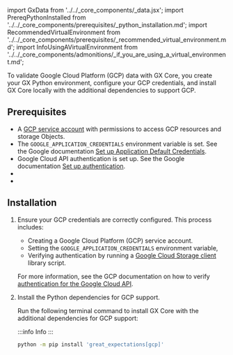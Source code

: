 import GxData from '../../_core_components/_data.jsx';
import PrereqPythonInstalled from '../../_core_components/prerequisites/_python_installation.md';
import RecommendedVirtualEnvironment from '../../_core_components/prerequisites/_recommended_virtual_environment.md';
import InfoUsingAVirtualEnvironment from '../../_core_components/admonitions/_if_you_are_using_a_virtual_environment.md';

To validate Google Cloud Platform (GCP) data with GX Core, you create your GX Python environment, configure your GCP credentials, and install GX Core locally with the additional dependencies to support GCP.

## Prerequisites

- A [GCP service account](https://cloud.google.com/iam/docs/service-account-overview) with permissions to access GCP resources and storage Objects.
- The `GOOGLE_APPLICATION_CREDENTIALS` environment variable is set. See the Google documentation [Set up Application Default Credentials](https://cloud.google.com/docs/authentication/provide-credentials-adc). 
- Google Cloud API authentication is set up. See the Google documentation [Set up authentication](https://cloud.google.com/storage/docs/reference/libraries#authentication).
- <PrereqPythonInstalled/>
- <RecommendedVirtualEnvironment/>

## Installation

1. Ensure your GCP credentials are correctly configured. This process includes:

   - Creating a Google Cloud Platform (GCP) service account.
   - Setting the ``GOOGLE_APPLICATION_CREDENTIALS`` environment variable,
   - Verifying authentication by running a [Google Cloud Storage client](https://cloud.google.com/storage/docs/reference/libraries) library script.
   
   For more information, see the GCP documentation on how to verify [authentication for the Google Cloud API](https://cloud.google.com/docs/authentication/getting-started).

2. Install the Python dependencies for GCP support. 

   Run the following terminal command to install GX Core with the additional dependencies for GCP support:

   :::info Info
   <InfoUsingAVirtualEnvironment/>
   :::

   ```bash title="Terminal input"
   python -m pip install 'great_expectations[gcp]'
   ```
